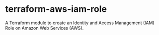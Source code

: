 # terraform-aws-iam-role
A Terraform module to create an Identity and Access Management (IAM) Role on Amazon Web Services (AWS).
